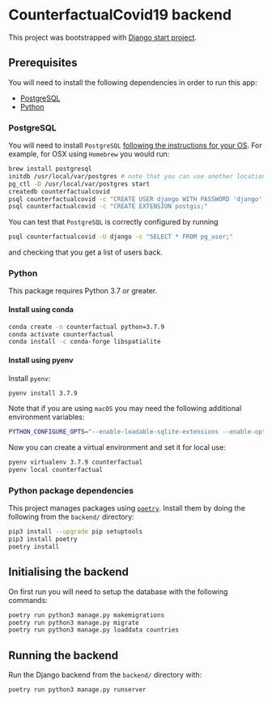 # CounterfactualCovid19 backend
This project was bootstrapped with [Django start project](https://docs.djangoproject.com/en/3.1/ref/django-admin/#startproject).

## Prerequisites
You will need to install the following dependencies in order to run this app:

- [PostgreSQL](#postgresql)
- [Python](#python)

### PostgreSQL

You will need to install `PostgreSQL` [following the instructions for your OS](https://www.postgresql.org/download/). For example, for OSX using `Homebrew` you would run:

```bash
brew install postgresql
initdb /usr/local/var/postgres # note that you can use another location if preferred
pg_ctl -D /usr/local/var/postgres start
createdb counterfactualcovid
psql counterfactualcovid -c "CREATE USER django WITH PASSWORD 'django';"
psql counterfactualcovid -c "CREATE EXTENSION postgis;"
```

You can test that `PostgreSQL` is correctly configured by running

```bash
psql counterfactualcovid -U django -c "SELECT * FROM pg_user;"
```

and checking that you get a list of users back.

### Python

This package requires Python 3.7 or greater.

#### Install using conda

```bash
conda create -n counterfactual python=3.7.9
conda activate counterfactual
conda install -c conda-forge libspatialite
```

#### Install using pyenv

Install `pyenv`:

```bash
pyenv install 3.7.9
```

Note that if you are using `macOS` you may need the following additional environment variables:

```bash
PYTHON_CONFIGURE_OPTS="--enable-loadable-sqlite-extensions --enable-optimizations --with-openssl=$(brew --prefix openssl)" LDFLAGS="${LDFLAGS} -L/usr/local/opt/sqlite/lib" CPPFLAGS="${CPPFLAGS} -I/usr/local/opt/sqlite/include" pyenv install 3.7.9
```

Now you can create a virtual environment and set it for local use:

```bash
pyenv virtualenv 3.7.9 counterfactual
pyenv local counterfactual
```

### Python package dependencies

This project manages packages using [`poetry`](https://python-poetry.org/). Install them by doing the following from the `backend/` directory:

```bash
pip3 install --upgrade pip setuptools
pip3 install poetry
poetry install
```

## Initialising the backend

On first run you will need to setup the database with the following commands:

```bash
poetry run python3 manage.py makemigrations
poetry run python3 manage.py migrate
poetry run python3 manage.py loaddata countries
```

## Running the backend

Run the Django backend from the `backend/` directory with:

```bash
poetry run python3 manage.py runserver
```
